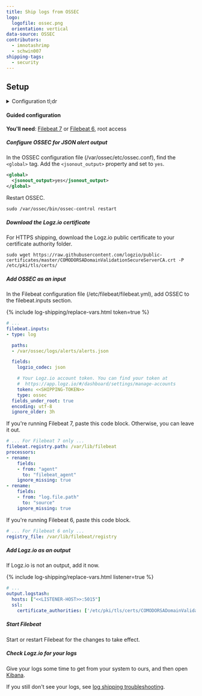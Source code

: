 ```yaml
---
title: Ship logs from OSSEC
logo:
  logofile: ossec.png
  orientation: vertical
data-source: OSSEC
contributors:
  - imnotashrimp
  - schwin007
shipping-tags:
  - security
---
```


## Setup

<details>

<summary>
Configuration tl;dr
</summary>

Files
: [Sample configuration](https://raw.githubusercontent.com/logzio/logz-docs/master/shipping-config-samples/logz-filebeat-config.yml) \\
  [Encryption certificate](https://raw.githubusercontent.com/logzio/public-certificates/master/COMODORSADomainValidationSecureServerCA.crt)

Listener
: Port 5015.
  For help finding your region's listener host, see [Account region]({{site.baseurl}}/user-guide/accounts/account-region.html).

Default log locations
: JSON _(recommended)_: `/var/ossec/logs/alerts/alerts.json` \\
  Plain text: `/var/ossec/logs/alerts/alerts.log`

</details>

#### Guided configuration

**You'll need**:
[Filebeat 7](https://www.elastic.co/guide/en/beats/filebeat/current/filebeat-installation.html) or
[Filebeat 6](https://www.elastic.co/guide/en/beats/filebeat/6.7/filebeat-installation.html),
root access

<div class="tasklist">

##### Configure OSSEC for JSON alert output

In the OSSEC configuration file (/var/ossec/etc/ossec.conf), find the `<global>` tag.
Add the `<jsonout_output>` property and set to `yes`.

```xml
<global>
  <jsonout_output>yes</jsonout_output>
</global>
```

Restart OSSEC.

```shell
sudo /var/ossec/bin/ossec-control restart
```

##### Download the Logz.io certificate

For HTTPS shipping, download the Logz.io public certificate to your certificate authority folder.

```shell
sudo wget https://raw.githubusercontent.com/logzio/public-certificates/master/COMODORSADomainValidationSecureServerCA.crt -P /etc/pki/tls/certs/
```

##### Add OSSEC as an input

In the Filebeat configuration file (/etc/filebeat/filebeat.yml), add OSSEC to the filebeat.inputs section.

{% include log-shipping/replace-vars.html token=true %}

```yaml
# ...
filebeat.inputs:
- type: log

  paths:
  - /var/ossec/logs/alerts/alerts.json

  fields:
    logzio_codec: json

    # Your Logz.io account token. You can find your token at
    #  https://app.logz.io/#/dashboard/settings/manage-accounts
    token: <<SHIPPING-TOKEN>>
    type: ossec
  fields_under_root: true
  encoding: utf-8
  ignore_older: 3h
```

If you're running Filebeat 7, paste this code block.
Otherwise, you can leave it out.

```yaml
# ... For Filebeat 7 only ...
filebeat.registry.path: /var/lib/filebeat
processors:
- rename:
    fields:
    - from: "agent"
      to: "filebeat_agent"
    ignore_missing: true
- rename:
    fields:
    - from: "log.file.path"
      to: "source"
    ignore_missing: true
```

If you're running Filebeat 6, paste this code block.

```yaml
# ... For Filebeat 6 only ...
registry_file: /var/lib/filebeat/registry
```

##### Add Logz.io as an output

If Logz.io is not an output, add it now.

{% include log-shipping/replace-vars.html listener=true %}

```yaml
# ...
output.logstash:
  hosts: ["<<LISTENER-HOST>>:5015"]
  ssl:
    certificate_authorities: ['/etc/pki/tls/certs/COMODORSADomainValidationSecureServerCA.crt']
```

##### Start Filebeat

Start or restart Filebeat for the changes to take effect.

##### Check Logz.io for your logs

Give your logs some time to get from your system to ours, and then open [Kibana](https://app.logz.io/#/dashboard/kibana).

If you still don't see your logs, see [log shipping troubleshooting]({{site.baseurl}}/user-guide/log-shipping/log-shipping-troubleshooting.html).

</div>
